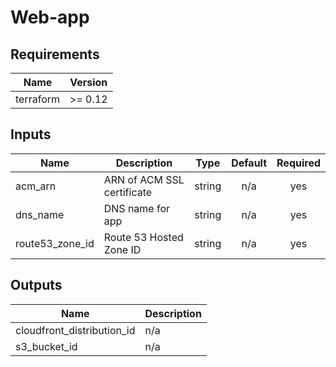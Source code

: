 # Web-app

## Requirements

| Name      | Version |
| --------- | ------- |
| terraform | >= 0.12 |

## Inputs

| Name            | Description                |  Type  | Default | Required |
| --------------- | -------------------------- | :----: | :-----: | :------: |
| acm_arn         | ARN of ACM SSL certificate | string |   n/a   |   yes    |
| dns_name        | DNS name for app           | string |   n/a   |   yes    |
| route53_zone_id | Route 53 Hosted Zone ID    | string |   n/a   |   yes    |

## Outputs

| Name                       | Description |
| -------------------------- | ----------- |
| cloudfront_distribution_id | n/a         |
| s3_bucket_id               | n/a         |
